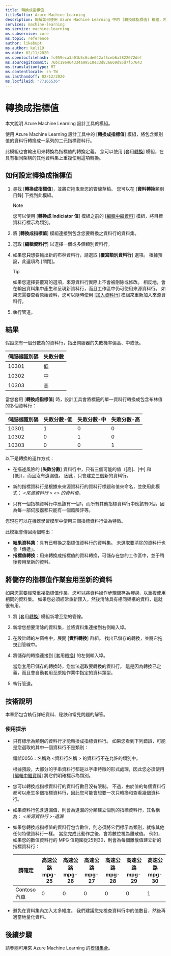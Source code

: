 ```yaml
---
title: 轉換成指標值
titleSuffix: Azure Machine Learning
description: 瞭解如何使用 Azure Machine Learning 中的 [轉換成指標值] 模組，將包含類別值的資料行轉換成一系列的二元指標資料行。
services: machine-learning
ms.service: machine-learning
ms.subservice: core
ms.topic: reference
author: likebupt
ms.author: keli19
ms.date: 02/11/2020
ms.openlocfilehash: fc059eca3a01b5c6cde642af5ceb6a3822672def
ms.sourcegitcommit: 76bc196464334a99510e33d836669d95d7f57643
ms.translationtype: MT
ms.contentlocale: zh-TW
ms.lasthandoff: 02/12/2020
ms.locfileid: "77165536"
---
```

# <a name="convert-to-indicator-values"></a>轉換成指標值
本文說明 Azure Machine Learning 設計工具的模組。

使用 Azure Machine Learning 設計工具中的 [**轉換成指標值**] 模組，將包含類別值的資料行轉換成一系列的二元指標資料行。  

此模組也會輸出用來轉換為指標值的轉換定義。 您可以使用 [套用[轉換](apply-transformation.md)] 模組，在具有相同架構的其他資料集上重複使用這項轉換。

## <a name="how-to-configure-convert-to-indicator-values"></a>如何設定轉換成指標值

1.  尋找 [**轉換成指標值**]，並將它拖曳至您的管線草稿。 您可以在 [**資料轉換**類別目錄] 下找到此模組。
    > [!NOTE]
    > 您可以使用 [**轉換成 Indiciator 值**] 模組之前的 [[編輯中繼資料](edit-metadata.md)] 模組，將目標資料行標示為類別。

1. 將 [**轉換成指標值**] 模組連接到包含您要轉換之資料行的資料集。 

1. 選取 [**編輯資料行**] 以選擇一個或多個類別資料行。

1. 如果您**只**想要輸出新的布林資料行，請選取 [**覆寫類別資料行**] 選項。 根據預設，此選項為 [關閉]。
    

    > [!TIP]
    >  如果您選擇要覆寫的選項，來源資料行實際上不會被刪除或修改。 相反地，會在輸出資料集中產生和呈現新資料行，而且工作區中仍可使用來源資料行。 如果您需要查看原始資料，您可以隨時使用 [[加入資料行](add-columns.md)] 模組來重新加入來源資料行。

1. 執行管道。

## <a name="results"></a>結果

假設您有一個分數為的資料行，指出伺服器的失敗機率偏高、中或低。  

| 伺服器識別碼 | 失敗分數 |
| --------- | ------------- |
| 10301     | 低           |
| 10302     | 中        |
| 10303     | 高          |

當您套用 [**轉換成指標值**] 時，設計工具會將標籤的單一資料行轉換成包含布林值的多個資料行：  

| 伺服器識別碼 | 失敗分數-低 | 失敗分數-中 | 失敗分數-高 |
| --------- | ------------------- | ---------------------- | -------------------- |
| 10301     | 1                   | 0                      | 0                    |
| 10302     | 0                   | 1                      | 0                    |
| 10303     | 0                   | 0                      | 1                    |

以下是轉換的運作方式：  

-   在描述風險的 [**失敗分數**] 資料行中，只有三個可能的值（[高]、[中] 和 [低]），而且沒有遺漏值。 因此，只會建立三個新的資料行。  

-   新的指標資料行是根據來來源資料行的資料行標題和值來命名，並使用此模式： *\<來源資料行 > \<> 的資料值*。  

-   只有一個指標資料行中應該有一個1，而所有其他指標資料行中應該有0個，因為每一部伺服器都只能有一個風險評等。  

您現在可以在機器學習模型中使用三個指標資料行做為特徵。

此模組會傳回兩個輸出：

- **結果資料集**：具有已轉換之指標值資料行的資料集。 未選取要清除的資料行也會「傳遞」。
- **指標值轉換**：用來轉換成指標值的資料轉換，可儲存在您的工作區中，並于稍後套用至新的資料。

## <a name="apply-a-saved-indicator-values-operation-to-new-data"></a>將儲存的指標值作業套用至新的資料

如果您需要經常重複指標值作業，您可以將資料操作步驟儲存為*轉換*，以重複使用相同的資料集。 如果您必須經常重新匯入，然後清除具有相同架構的資料，這就很有用。

1. 將 [套用[轉換](apply-transformation.md)] 模組新增至您的管線。

1. 新增您想要清除的資料集，並將資料集連接到右側輸入埠。

1. 在設計師的左窗格中，展開 [**資料轉換**] 群組。 找出已儲存的轉換，並將它拖曳到管線中。

1. 將儲存的轉換連接到 [套用[轉換](apply-transformation.md)] 的左側輸入埠。

   當您套用已儲存的轉換時，您無法選取要轉換的資料行。 這是因為轉換已定義，而且會自動套用至原始作業中指定的資料類型。

1. 執行管道。
 
## <a name="technical-notes"></a>技術說明  

本章節包含執行詳細資料、秘訣和常見問題的解答。

### <a name="usage-tips"></a>使用提示

-   只有標示為類別的資料行才能轉換成指標資料行。 如果您看到下列錯誤，可能是您選取的其中一個資料行不是類別：  

     錯誤0056：名稱為 \<資料行名稱 > 的資料行不在允許的類別中。  

     根據預設，大部分的字串資料行都是以字串特徵的形式處理，因此您必須使用 [[編輯中繼資料](edit-metadata.md)] 將它們明確標示為類別。  

-   您可以轉換成指標資料行的資料行數目沒有限制。 不過，由於值的每個資料行都可以產生多個指標資料行，因此您可能會想要一次只轉換和查看幾個資料行。  

-   如果資料行包含遺漏值，則會為遺漏的分類建立個別的指標資料行，其名稱為： *\<來源資料行 >-遺漏*  

-   如果您轉換成指標值的資料行包含數位，則必須將它們標示為類別，就像其他任何特徵資料行一樣。 當您完成此動作之後，會將數位視為離散值。 例如，如果您的數值資料行的 MPG 值範圍從25到30，則會為每個離散值建立新的指標資料行：  

    | 請確定       | 高速公路 mpg-25 | 高速公路 mpg-26 | 高速公路 mpg-27 | 高速公路 mpg-28 | 高速公路 mpg-29 | 高速公路 mpg-30 |
    | ---------- | --------------- | --------------- | --------------- | --------------- | --------------- | --------------- |
    | Contoso 汽車 | 0               | 0               | 0               | 0               | 0               | 1               |

- 避免在資料集內加入太多維度。 我們建議您先檢查資料行中的值數目，然後再適當地量化資料。  


## <a name="next-steps"></a>後續步驟

請參閱可用來 Azure Machine Learning 的[模組集合](module-reference.md)。 

